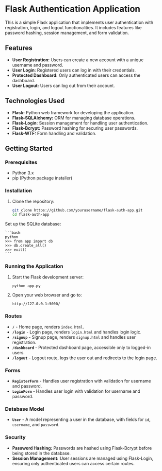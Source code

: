 # Flask Authentication Application

This is a simple Flask application that implements user authentication with registration, login, and logout functionalities. It includes features like password hashing, session management, and form validation.

## Features

- **User Registration:** Users can create a new account with a unique username and password.
- **User Login:** Registered users can log in with their credentials.
- **Protected Dashboard:** Only authenticated users can access the dashboard.
- **User Logout:** Users can log out from their account.

## Technologies Used

- **Flask:** Python web framework for developing the application.
- **Flask-SQLAlchemy:** ORM for managing database operations.
- **Flask-Login:** Session management for handling user authentication.
- **Flask-Bcrypt:** Password hashing for securing user passwords.
- **Flask-WTF:** Form handling and validation.

## Getting Started

### Prerequisites

- Python 3.x
- pip (Python package installer)

### Installation

1. Clone the repository:

    ```bash
    git clone https://github.com/yourusername/flask-auth-app.git
    cd flask-auth-app
    ```

Set up the SQLite database:

    ```bash
    python
    >>> from app import db
    >>> db.create_all()
    >>> exit()
    ```

### Running the Application

1. Start the Flask development server:

    ```bash
    python app.py
    ```

2. Open your web browser and go to:

    ```
    http://127.0.0.1:5000/
    ```



### Routes

- **`/`** - Home page, renders `index.html`.
- **`/login`** - Login page, renders `login.html` and handles login logic.
- **`/signup`** - Signup page, renders `signup.html` and handles user registration.
- **`/dashboard`** - Protected dashboard page, accessible only to logged-in users.
- **`/logout`** - Logout route, logs the user out and redirects to the login page.

### Forms

- **`RegisterForm`** - Handles user registration with validation for username and password.
- **`LoginForm`** - Handles user login with validation for username and password.

### Database Model

- **`User`** - A model representing a user in the database, with fields for `id`, `username`, and `password`.

### Security

- **Password Hashing:** Passwords are hashed using Flask-Bcrypt before being stored in the database.
- **Session Management:** User sessions are managed using Flask-Login, ensuring only authenticated users can access certain routes.
